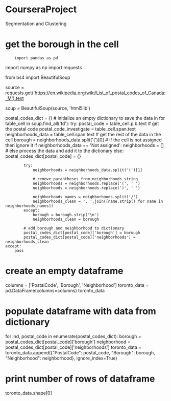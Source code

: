 # CourseraProject

Segmentation and Clustering

# get the borough in the cell
        import pandas as pd
import numpy as np
import requests

from bs4 import BeautifulSoup


source = requests.get('https://en.wikipedia.org/wiki/List_of_postal_codes_of_Canada:_M').text

soup = BeautifulSoup(source, 'html5lib')

postal_codes_dict = {} # initialize an empty dictionary to save the data in
for table_cell in soup.find_all('td'):
    try:
        postal_code = table_cell.p.b.text # get the postal code
        postal_code_investigate = table_cell.span.text
        neighborhoods_data = table_cell.span.text # get the rest of the data in the cell
        borough = neighborhoods_data.split('(')[0] 
        # if the cell is not assigned then ignore it
        if neighborhoods_data == 'Not assigned':
            neighborhoods = []
        # else process the data and add it to the dictionary
        else:
            postal_codes_dict[postal_code] = {}
            
            try:
                neighborhoods = neighborhoods_data.split('(')[1]
            
                # remove parantheses from neighborhoods string
                neighborhoods = neighborhoods.replace('(', ' ')
                neighborhoods = neighborhoods.replace(')', ' ')

                neighborhoods_names = neighborhoods.split('/')
                neighborhoods_clean = ', '.join([name.strip() for name in neighborhoods_names])
            except:
                borough = borough.strip('\n')
                neighborhoods_clean = borough
 
            # add borough and neighborhood to dictionary
            postal_codes_dict[postal_code]['borough'] = borough
            postal_codes_dict[postal_code]['neighborhoods'] = neighborhoods_clean
    except:
        pass
    
# create an empty dataframe
columns = ['PostalCode', 'Borough', 'Neighborhood']
toronto_data = pd.DataFrame(columns=columns)
toronto_data

# populate dataframe with data from dictionary
for ind, postal_code in enumerate(postal_codes_dict):
    borough = postal_codes_dict[postal_code]['borough']
    neighborhood = postal_codes_dict[postal_code]['neighborhoods']
    toronto_data = toronto_data.append({"PostalCode": postal_code, 
                                        "Borough": borough, 
                                        "Neighborhood": neighborhood},
                                        ignore_index=True)

# print number of rows of dataframe
toronto_data.shape[0]
